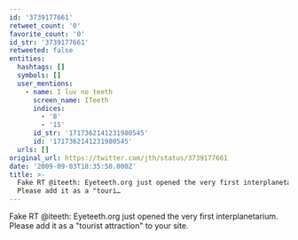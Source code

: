 ```yaml
---
id: '3739177661'
retweet_count: '0'
favorite_count: '0'
id_str: '3739177661'
retweeted: false
entities:
  hashtags: []
  symbols: []
  user_mentions:
    - name: I luv no teeth
      screen_name: ITeeth
      indices:
        - '8'
        - '15'
      id_str: '1717362141231980545'
      id: '1717362141231980545'
  urls: []
original_url: https://twitter.com/jth/status/3739177661
date: '2009-09-03T18:35:50.000Z'
title: >-
  Fake RT @iteeth: Eyeteeth.org just opened the very first interplanetarium.
  Please add it as a "touri…
---
```


Fake RT @iteeth: Eyeteeth.org just opened the very first interplanetarium. Please add it as a "tourist attraction" to your site.